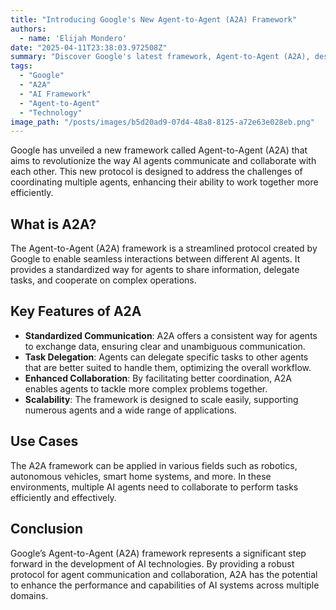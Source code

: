 ```yaml
---
title: "Introducing Google's New Agent-to-Agent (A2A) Framework"
authors:
  - name: 'Elijah Mondero'
date: "2025-04-11T23:38:03.972508Z"
summary: "Discover Google's latest framework, Agent-to-Agent (A2A), designed to facilitate seamless communication and collaboration between various AI agents."
tags:
  - "Google"
  - "A2A"
  - "AI Framework"
  - "Agent-to-Agent"
  - "Technology"
image_path: "/posts/images/b5d20ad9-07d4-48a8-8125-a72e63e028eb.png"
---
```


Google has unveiled a new framework called Agent-to-Agent (A2A) that aims to revolutionize the way AI agents communicate and collaborate with each other. This new protocol is designed to address the challenges of coordinating multiple agents, enhancing their ability to work together more efficiently.

## What is A2A?
The Agent-to-Agent (A2A) framework is a streamlined protocol created by Google to enable seamless interactions between different AI agents. It provides a standardized way for agents to share information, delegate tasks, and cooperate on complex operations.

## Key Features of A2A
- **Standardized Communication**: A2A offers a consistent way for agents to exchange data, ensuring clear and unambiguous communication.
- **Task Delegation**: Agents can delegate specific tasks to other agents that are better suited to handle them, optimizing the overall workflow.
- **Enhanced Collaboration**: By facilitating better coordination, A2A enables agents to tackle more complex problems together.
- **Scalability**: The framework is designed to scale easily, supporting numerous agents and a wide range of applications.

## Use Cases
The A2A framework can be applied in various fields such as robotics, autonomous vehicles, smart home systems, and more. In these environments, multiple AI agents need to collaborate to perform tasks efficiently and effectively.

## Conclusion
Google’s Agent-to-Agent (A2A) framework represents a significant step forward in the development of AI technologies. By providing a robust protocol for agent communication and collaboration, A2A has the potential to enhance the performance and capabilities of AI systems across multiple domains.

